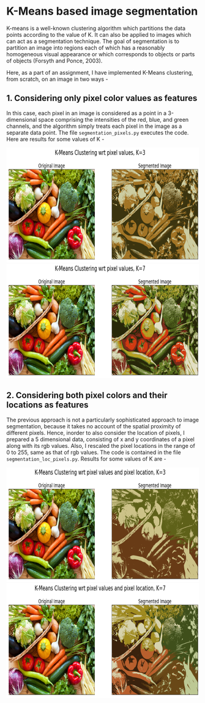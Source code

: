 # K-Means based image segmentation

K-means is a well-known clustering algorithm which partitions the data points according to the value of K. It can also be applied to images which can act as a segmentation technique. The goal of
segmentation is to partition an image into regions each of which has a reasonably
homogeneous visual appearance or which corresponds to objects or parts of objects
(Forsyth and Ponce, 2003). 

Here, as a part of an assignment, I have implemented K-Means clustering, from scratch, on an image in two ways -

## 1. Considering only pixel color values as features

In this case, each pixel in an image is considered as a point in a 3-dimensional space
comprising the intensities of the red, blue, and green channels, and the
algorithm simply treats each pixel in the image as a separate data point. The file `segmentation_pixels.py` executes the code. 
Here are results for some values of K -

<p>
  <img src="./Images/img1.png" height="300">
  <img src="./Images/img2.png" height="300">
</p>

## 2. Considering both pixel colors and their locations as features

The previous approach is not a particularly sophisticated approach
to image segmentation, because it takes no account of the spatial proximity
of different pixels. Hence, inorder to also consider the location of pixels, I prepared a 5 dimensional data, consisting of x and y coordinates of a pixel along with its 
rgb values. Also, I rescaled the pixel locations in the range of 0 to 255, same as that of rgb values. The code is contained in the file `segmentation_loc_pixels.py`. Results for some values of K are -

<p>
  <img src="./Images/img3.png" height="300">
  <img src="./Images/img4.png" height="300">
</p>
